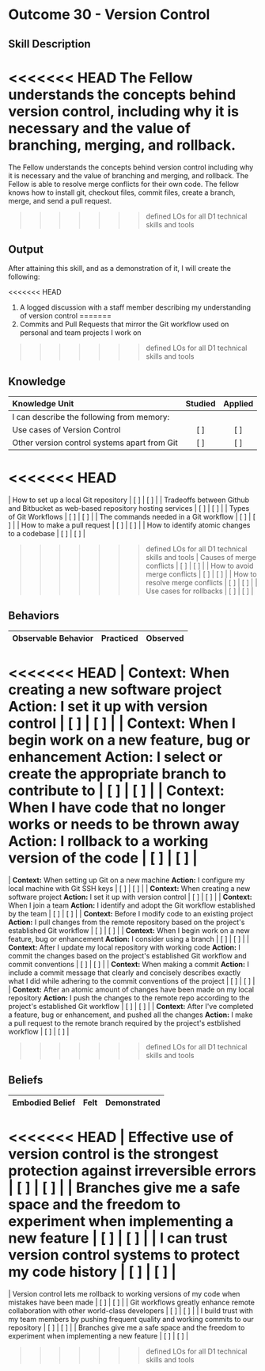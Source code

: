 # Outcome 30 - Version Control

**Skill Description**
----------
<<<<<<< HEAD
The Fellow understands the concepts behind version control, including why it is necessary and the value of branching, merging, and rollback.
=======
The Fellow understands the concepts behind version control including why it is necessary and the value of branching and merging, and rollback.  The Fellow is able to resolve merge conflicts for their own code. The fellow knows how to install git, checkout files, commit files, create a branch, merge, and send a pull request.
>>>>>>> defined LOs for all D1 technical skills and tools

Output
----------

After attaining this skill, and as a demonstration of it, I will create the following:

<<<<<<< HEAD
1. A logged discussion with a staff member describing my understanding of version control
=======
1. Commits and Pull Requests that mirror the Git workflow used on personal and team projects I work on
>>>>>>> defined LOs for all D1 technical skills and tools


## Knowledge

| Knowledge Unit   |      Studied      | Applied |
|:-------------|:------------------:|:--------:|
| I can describe the following from memory: | | |
| Use cases of Version Control | [ ] | [ ] |
| Other version control systems apart from Git | [ ] | [ ] |
<<<<<<< HEAD
=======
| How to set up a local Git repository | [ ] | [ ] |
| Tradeoffs between Github and Bitbucket as web-based repository hosting services | [ ] | [ ] |
| Types of Git Workflows | [ ] | [ ] |
| The commands needed in a Git workflow | [ ] | [ ] |
| How to make a pull request | [ ] | [ ] |
| How to identify atomic changes to a codebase | [ ] | [ ] |
>>>>>>> defined LOs for all D1 technical skills and tools
| Causes of merge conflicts | [ ] | [ ] |
| How to avoid merge conflicts | [ ] | [ ] |
| How to resolve merge conflicts | [ ] | [ ] |
| Use cases for rollbacks | [ ] | [ ] |

## Behaviors

| Observable Behavior   |      Practiced      | Observed |
|:-------------|:------------------:|:--------:|
<<<<<<< HEAD
| **Context:** When creating a new software project **Action:** I set it up with version control | [ ] | [ ] |
| **Context:** When I begin work on a new feature, bug or enhancement **Action:** I select or create the appropriate branch to contribute to | [ ] | [ ] |
| **Context:** When I have code that no longer works or needs to be thrown away **Action:** I rollback to a working version of the code | [ ] | [ ] |
=======
| **Context:** When setting up Git on a new machine **Action:** I configure my local machine with Git SSH keys | [ ] | [ ] |
| **Context:** When creating a new software project **Action:** I set it up with version control | [ ] | [ ] |
| **Context:** When I join a team **Action:** I identify and adopt the Git workflow established by the team | [ ] | [ ] |
| **Context:** Before I modify code to an existing project **Action:** I pull changes from the remote repository based on the project's established Git workflow | [ ] | [ ] |
| **Context:** When I begin work on a new feature, bug or enhancement **Action:** I consider using a branch | [ ] | [ ] |
| **Context:** After I update my local repository with working code **Action:** I commit the changes based on the project's established Git workflow and commit conventions | [ ] | [ ] |
| **Context:** When making a commit **Action:** I include a commit message that clearly and concisely describes exactly what I did while adhering to the commit conventions of the project | [ ] | [ ] |
| **Context:** After an atomic amount of changes have been made on my local repository  **Action:** I push the changes to the remote repo according to the project's established Git workflow | [ ] | [ ] |
| **Context:** After I've completed a feature, bug or enhancement, and pushed all the changes  **Action:** I make a pull request to the remote branch required by the project's estblished workflow | [ ] | [ ] |
>>>>>>> defined LOs for all D1 technical skills and tools


## Beliefs

| Embodied Belief   |      Felt      | Demonstrated |
|:-------------|:------------------:|:--------:|
<<<<<<< HEAD
| Effective use of version control is the strongest protection against irreversible errors | [ ] | [ ] |
| Branches give me a safe space and the freedom to experiment when implementing a new feature | [ ] | [ ] |
| I can trust version control systems to protect my code history | [ ] | [ ] |
=======
| Version control lets me rollback to working versions of my code when mistakes have been made | [ ] | [ ] |
| Git workflows greatly enhance remote collaboration with other world-class developers  | [ ] | [ ] |
| I build trust with my team members by pushing frequent quality and working commits to our repository | [ ] | [ ] |
| Branches give me a safe space and the freedom to experiment when implementing a new feature | [ ] | [ ] |
>>>>>>> defined LOs for all D1 technical skills and tools
